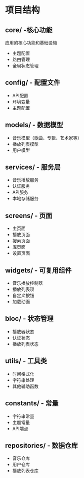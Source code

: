 # 项目结构

## core/ -核心功能

应用的核心功能和基础设施

- 主题配置
- 路由管理
- 全局状态管理

## config/ - 配置文件

- API配置
- 环境变量
- 主题配置

## models/ - 数据模型

- 音乐模型（歌曲、专辑、艺术家等）
- 播放列表模型
- 用户模型

## services/ - 服务层

- 音乐播放服务
- 认证服务
- API服务
- 本地存储服务

## screens/ - 页面

- 主页面
- 播放页面
- 搜索页面
- 库页面
- 设置页面

## widgets/ - 可复用组件

- 音乐播放控制器
- 播放列表项
- 自定义按钮
- 加载动画

## bloc/ - 状态管理

- 播放器状态
- 认证状态
- 播放列表状态

## utils/ - 工具类

- 时间格式化
- 字符串处理
- 其他辅助函数

## constants/ - 常量

- 字符串常量
- 主题常量
- API端点

## repositories/ - 数据仓库

- 音乐仓库
- 用户仓库
- 播放列表仓库
